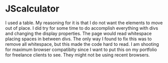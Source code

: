 # JScalculator


I used a table.  My reasoning for it is that I do not want the elements to move out of place. 
I did try for some time to do accomplish everything with divs and changing the display properties.
The page would read whitespace placing spaces in between divs.  The only way I found to fix this was to remove all 
whitespace, but this made the code hard to read.  I am shooting for maximum browser compatibity since I want to put this
on my portfolio for freelance clients to see.  They might not be using recent browsers.
